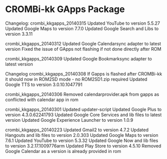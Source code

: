 CROMBi-kk GApps Package
=======================
Changelog:
crombi_kkgapps_20140315
Updated YouTube to version 5.5.27
Updated Google Maps to version 7.7.0
Updated Google Search and Libs to version 3.3.11

crombi_kkgapps_20140312
Updated Google Calendarsync adapter to latest version
Fixed the issue of GApps not flashing if not done directly after ROM

crombi_kkgapps_20140309
Updated Google Bookmarksync adapter to latest version

Changelog
crombi_kkgapps_20140308
If Gapps is flashed after CROMBi-kk it should now in ROM2SD mode - no ROM2SD1.zip required
Updated Google TTS to version 3.0.10.1047791

crombi_kkgapps_20140306
Removed calendarprovider.apk from gapps as conflicted with calendar app in rom

crombi_kkgapps_20140301
Updated updater-script
Updated Google Plus to version 4.3.0.62241793
Updated Google Core Services and lib files to latest version 
Updated Google Experience Launcher to version 1.0.9

crombi_kkgapps_20140223
Updated Gmail2 to version 4.7.2
Updated Hangouts and lib files to version 2.0.303
Updated Google Maps to version 7.6.1
Updated YouTube to version 5.3.32
Updated Google Now and lib files to version 3.2.17.1009776arm
Updated Play Store to version 4.5.10
Removed Google Calendar as a version is already provided in rom
